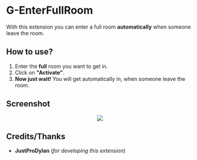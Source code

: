 # G-EnterFullRoom

With this extension you can enter a full room **automatically** when someone leave the room.

## How to use?
1.  Enter the **full** room you want to get in.
2.  Click on **"Activate"**.
3.  **Now just wait!**
You will get automatically in, when someone leave the room.

## Screenshot
<p align="center">
  <img src="https://i.imgur.com/Ynpub62.png" />
</p>

## Credits/Thanks
- **JustProDylan** (*for developing this extension*)
